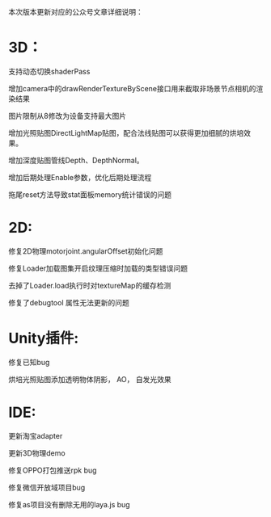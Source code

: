 本次版本更新对应的公众号文章详细说明：
# 3D：

   支持动态切换shaderPass

   增加camera中的drawRenderTextureByScene接口用来截取非场景节点相机的渲染结果
   
   图片限制从8修改为设备支持最大图片
   
   增加光照贴图DirectLightMap贴图，配合法线贴图可以获得更加细腻的烘培效果。
   
   增加深度贴图管线Depth、DepthNormal。
   
   增加后期处理Enable参数，优化后期处理流程
   
   拖尾reset方法导致stat面板memory统计错误的问题

# 2D:

   修复2D物理motorjoint.angularOffset初始化问题

   修复Loader加载图集开启纹理压缩时加载的类型错误问题

   去掉了Loader.load执行时对textureMap的缓存检测

   修复了debugtool 属性无法更新的问题

# Unity插件:
   修复已知bug
   
   烘培光照贴图添加透明物体阴影， AO， 自发光效果

# IDE:

   更新淘宝adapter

   更新3D物理demo

   修复OPPO打包推送rpk bug

   修复微信开放域项目bug
   
   修复as项目没有删除无用的laya.js bug
